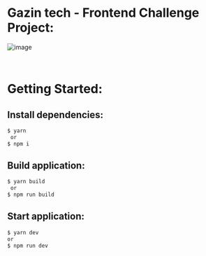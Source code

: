 
# Gazin tech - Frontend Challenge Project:

![image](https://user-images.githubusercontent.com/63871510/209068109-faeae181-12f3-40d9-ad1c-7e793d4fd43a.png)

<br>

# Getting Started:

## Install dependencies:

```bash
$ yarn
 or
$ npm i
```

## Build application:

```bash
$ yarn build
 or
$ npm run build
```

## Start application:

```bash
$ yarn dev
or
$ npm run dev
```
